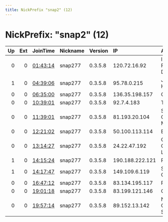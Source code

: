 ```yaml
---
title: NickPrefix "snap2" (12)
---
```


# NickPrefix: "snap2" (12)

|   Up |   Ext | JoinTime                                                                                            | Nickname   | Version   | IP              | AS                                       | CC   |   ORp |   Dirp | OS    | Contact   |   eFamMembers |
|-----:|------:|:----------------------------------------------------------------------------------------------------|:-----------|:----------|:----------------|:-----------------------------------------|:-----|------:|-------:|:------|:----------|--------------:|
|    0 |     0 | [01:43:14](https://metrics.torproject.org/rs.html#details/0324D9E7EF54589B4294AD13DA686F109A5399C5) | snap277    | 0.3.5.8   | 120.72.16.92    | Internet Service Provider and Data Cente | ph   | 33035 |      0 | Linux | None      |             1 |
|    1 |     0 | [04:39:06](https://metrics.torproject.org/rs.html#details/2A2E78CEA4E83F7EC266706E69FCE716B02FCDB4) | snap277    | 0.3.5.8   | 95.78.0.215     | JSC ER-Telecom Holding                   | ru   | 40969 |      0 | Linux | None      |             1 |
|    0 |     0 | [06:35:00](https://metrics.torproject.org/rs.html#details/862B795065E7F5E756CFACDFEB78EFB4A20A65A6) | snap277    | 0.3.5.8   | 136.35.198.157  | Google Fiber Inc.                        | us   | 40939 |      0 | Linux | None      |             1 |
|    0 |     0 | [10:39:01](https://metrics.torproject.org/rs.html#details/2008F9A5AD515038C2061C1D984D95617E2243F4) | snap277    | 0.3.5.8   | 92.7.4.183      | TalkTalk                                 | gb   | 40407 |      0 | Linux | None      |             1 |
|    0 |     0 | [11:39:01](https://metrics.torproject.org/rs.html#details/870F94FE0E2872534E363E7E94D09B15586CABC4) | snap277    | 0.3.5.8   | 81.193.20.104   | Servicos De Comunicacoes E Multimedia S. | pt   | 39299 |      0 | Linux | None      |             1 |
|    0 |     0 | [12:21:02](https://metrics.torproject.org/rs.html#details/7AD2A3E7A13A2DEDD84969B6288925B519435CF8) | snap277    | 0.3.5.8   | 50.100.113.114  | Bell Canada                              | ca   | 42321 |      0 | Linux | None      |             1 |
|    0 |     0 | [13:14:27](https://metrics.torproject.org/rs.html#details/CAC78B893F08AD1BB653DF746B2CB83693CAD60F) | snap277    | 0.3.5.8   | 24.22.47.192    | Comcast Cable Communications, LLC        | us   | 45081 |      0 | Linux | None      |             1 |
|    1 |     0 | [14:15:24](https://metrics.torproject.org/rs.html#details/05AC608B0AFB4EE1B13598BCCF49E8F7A3DAE455) | snap277    | 0.3.5.8   | 190.188.222.121 | Prima S.A.                               | ar   | 40201 |      0 | Linux | None      |             1 |
|    1 |     0 | [14:17:47](https://metrics.torproject.org/rs.html#details/73A600DDE270196671638807018F25B276C22574) | snap277    | 0.3.5.8   | 149.109.6.119   | Saudi Telecom Company JSC                | sa   | 40327 |      0 | Linux | None      |             1 |
|    0 |     0 | [16:47:12](https://metrics.torproject.org/rs.html#details/FAC947D0C8CA39E69F6AB615B35A1B4AD2DF822E) | snap277    | 0.3.5.8   | 83.134.195.117  | Proximus NV                              | be   | 40591 |      0 | Linux | None      |             1 |
|    0 |     0 | [19:01:18](https://metrics.torproject.org/rs.html#details/D8ADA3B78AC57868E4727DA19DAFB54FBBB0430A) | snap277    | 0.3.5.8   | 83.199.121.146  | Orange                                   | fr   | 41457 |      0 | Linux | None      |             1 |
|    0 |     0 | [19:57:14](https://metrics.torproject.org/rs.html#details/AB355E8C0AE656167D190963EA47A2F1FD13D0BF) | snap277    | 0.3.5.8   | 89.152.13.142   | Nos Comunicacoes, S.A.                   | pt   | 43357 |      0 | Linux | None      |             1 |
